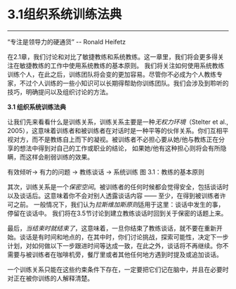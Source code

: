 ﻿# 3.1组织系统训练法典
---

“专注是领导力的硬通货” -- Ronald Heifetz

在2.1章，我们讨论和对比了敏捷教练和系统教练。这一章里，我们将会更多得关注在敏捷教练的工作中使用系统教练的基本原则。
我们将关注如何使用系统教练训练个人，在此之后，训练团队将会变的更加容易。尽管你不必成为个人教练专家，不过个人训练的一些小知识可以长期得帮助你训练团队。我们会涉及到聆听的技巧，明确提问以及组织讨论的方法。

**3.1 组织系统训练法典**

让我们先来看看什么是训练关系，训练关系主要是一种*无权力环境*（Stelter et al., 2005），这意味着训练者和被训练者在对话时是一种平等的伙伴关系。你们互相平视对方，而不是教练自上而下的凝视。被训练者不必担心要从她/他与教练正在分享的想法中得到对自己的工作或职业的结论， 如果她/他有这种担心则将会有所隐瞒，而这样会削弱训练的效果。

有效倾听-> 有力的问题 -> 教练谈话 -> 系统训练 
图 3.1：教练的基本原则

其次，训练关系是一个*保密空间*。被训练者的任何时候都会觉得安全，包括谈话时以及谈话后。这意味着你不会对别人透露谈话内容 —— 至少，在得到被训练者许可之前。 一般情况下，我们认为*拉斯维加斯原则*适用于这里：谈话中发生的事，停留在谈话中。 我们将在3.5节讨论到建立教练谈话时回到关于保密的话题上来。

最后，*当结束时就结束了*，这意味着，一旦你结束了教练谈话，就不要在重新开始。谈话是有时间和地点的，在其中时，你们讨论挑战，探索可能性，决定下一步计划，对如何做以下一步跟进时间等达成一致，在此之外，谈话将不再继续。你不需要与被训练者在咖啡机旁，餐厅里或者其他任何地方遇到时提及或追加谈话。

一个训练关系只能在这些约束条件下存在，一定要把它们记在脑中，并且在必要时对正在被你训练的人解释清楚。




